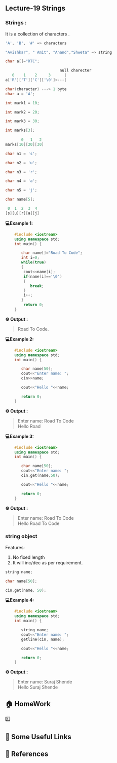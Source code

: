 
## Lecture-19 Strings

### Strings : 
It is a collection of characters .
```cpp
'A', 'B', '#' => characters

"Avishkar", " Amit", "Anand","Shweta" => string

char a[]="RTC";

                        null charecter
   0    1    2     3      |
a['R']['T']['C']['\0']<---|
```

```cpp
char(character) ---> 1 byte
char a = 'A';

int mark1 = 10;

int mark2 = 20;

int mark3 = 30;

int marks[3];             
                        
       0   1   2       
marks[10][20][30]
```
```cpp
char n1 = 's';

char n2 = 'u';

char n3 = 'r';

char n4 = 'a';

char n5 = 'j';

char name[5];

 0  1  2  3  4
[s][u][r][a][j]
```

**💻Example 1️:**
```cpp
    #include <iostream>
    using namespace std;
    int main() {

       char name[]="Road To Code";
       int i=0;
       while(true)
       {
        cout<<name[i];
        if(name[i]=='\0')
        {
           break;
        }
        i++;
       }
        return 0;
    }
```
**⚙️ Output :**
>Road To Code.

**💻Example 2:**
```cpp
    #include <iostream>
    using namespace std;
    int main() {

       char name[50];
       cout<<"Enter name: ";
       cin>>name;

       cout<<"Hello "<<name;

       return 0;
    }
```
**⚙️ Output :**
>Enter name: Road To Code<br>
Hello Road

**💻Example 3:**
```cpp
    #include <iostream>
    using namespace std;
    int main() {

       char name[50];
       cout<<"Enter name: ";
       cin.get(name,50);

       cout<<"Hello "<<name;

       return 0;
    }
```
**⚙️ Output :**
>Enter name: Road To Code<br>
Hello Road To Code

### string object
Features:
1. No fixed length
2. It will inc/dec as per requirement.
```cpp
string name;

char name[50];

cin.get(name, 50);
```
**💻Example 4:**
```cpp
    #include <iostream>
    using namespace std;
    int main() {

       string name;
       cout<<"Enter name: ";
       getline(cin, name);

       cout<<"Hello "<<name;

       return 0;
    }
```
**⚙️ Output :**
>Enter name: Suraj Shende<br>
Hello Suraj Shende

## 🏠  HomeWork
1️⃣ 

## 🔗 Some Useful Links

## 📖 References



